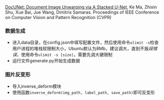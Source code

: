 [DocUNet: Document Image Unwarping via A Stacked U-Net](http://www3.cs.stonybrook.edu/~cvl/content/papers/2018/Ma_CVPR18.pdf), Ke Ma, Zhixin Shu, Xue Bai, Jue Wang, Dimitris Samaras. Proceedings of IEEE Conference on Computer Vision and Pattern Recognition (CVPR)

### 数据生成
+ 进入data目录，在config.json中填写配置文件，然后使用命令`ulimit -s`检查用户进程的堆栈软限制大小，Ubuntu默认为8Mb，建议调大，直到不报*段错误*，使用命令`ulimit -s [size]`，需要先调大硬限制
+ 运行文件generate.py开始生成数据

### 图片反变形
+ 导入inverse_deform模块
+ 使用函数`inverse_deform(img_path, label_path, save_path)`即可反变形